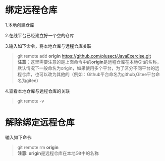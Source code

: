 # 绑定远程仓库

1.本地创建仓库 

2.在线平台已经建立好一个空的仓库

3.输入如下命令，将本地仓库与远程仓库关联  

> git remote add **origin** https://github.com/plusect/JavaExercise.git  
**注意**：这里需要注意的是上面命令中的**origin**是远程仓库在本地Git的名称，默认情况下一般命名为origin，如果使用多个平台，为了区分不同平台的远程仓库，也可以改为其他的（例如：Github平台命名为github,Gitee平台命名为gitee）

4.查看本地仓库与远程仓库的关联  
> git remote -v  

# 解除绑定远程仓库
输入如下命令:  

> git remote rm **origin**  
> **注意**: **origin**是远程仓库在本地Git中的名称  



